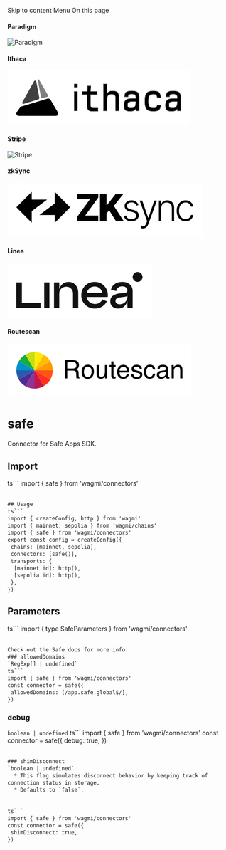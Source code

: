 Skip to content 
Menu
On this page
#### Paradigm
![Paradigm](https://raw.githubusercontent.com/wevm/.github/main/content/sponsors/paradigm-light.svg)
#### Ithaca
![Ithaca](https://raw.githubusercontent.com/wevm/.github/main/content/sponsors/ithaca-light.svg)
#### Stripe
![Stripe](https://raw.githubusercontent.com/wevm/.github/main/content/sponsors/stripe-light.svg)
#### zkSync
![zkSync](https://raw.githubusercontent.com/wevm/.github/main/content/sponsors/zksync-light.svg)
#### Linea
![Linea](https://raw.githubusercontent.com/wevm/.github/main/content/sponsors/linea-light.svg)
#### Routescan
![Routescan](https://raw.githubusercontent.com/wevm/.github/main/content/sponsors/routescan-light.svg)
# safe ​
Connector for Safe Apps SDK.
## Import ​
ts```
import { safe } from 'wagmi/connectors'
```

## Usage ​
ts```
import { createConfig, http } from 'wagmi'
import { mainnet, sepolia } from 'wagmi/chains'
import { safe } from 'wagmi/connectors'
export const config = createConfig({
 chains: [mainnet, sepolia],
 connectors: [safe()],
 transports: {
  [mainnet.id]: http(),
  [sepolia.id]: http(),
 },
})
```

## Parameters ​
ts```
import { type SafeParameters } from 'wagmi/connectors'
```

Check out the Safe docs for more info.
### allowedDomains ​
`RegExp[] | undefined`
ts```
import { safe } from 'wagmi/connectors'
const connector = safe({
 allowedDomains: [/app.safe.global$/], 
})
```

### debug ​
`boolean | undefined`
ts```
import { safe } from 'wagmi/connectors'
const connector = safe({
 debug: true, 
})
```

### shimDisconnect ​
`boolean | undefined`
  * This flag simulates disconnect behavior by keeping track of connection status in storage.
  * Defaults to `false`.


ts```
import { safe } from 'wagmi/connectors'
const connector = safe({
 shimDisconnect: true, 
})
```

